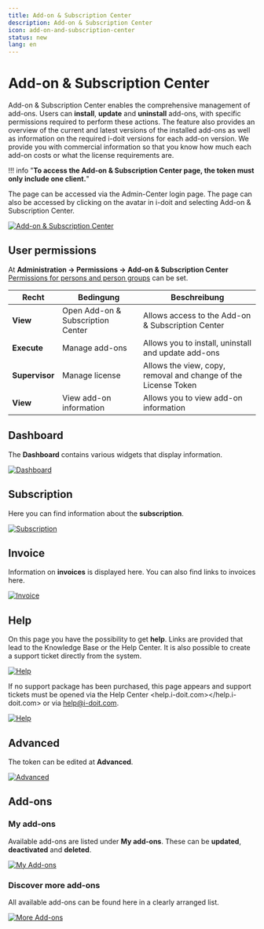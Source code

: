 ```yaml
---
title: Add-on & Subscription Center
description: Add-on & Subscription Center
icon: add-on-and-subscription-center
status: new
lang: en
---
```


# Add-on & Subscription Center

Add-on & Subscription Center enables the comprehensive management of add-ons. Users can **install**, **update** and **uninstall** add-ons, with specific permissions required to perform these actions. The feature also provides an overview of the current and latest versions of the installed add-ons as well as information on the required i-doit versions for each add-on version. We provide you with commercial information so that you know how much each add-on costs or what the license requirements are.

!!! info "**To access the Add-on & Subscription Center page, the token must only include one client.**"

The page can be accessed via the Admin-Center login page. The page can also be accessed by clicking on the avatar in i-doit and selecting Add-on & Subscription Center.

[![Add-on & Subscription Center](../assets/images/en/system-administration/add-on-and-subscription-center/asc-1.png)](../assets/images/en/system-administration/add-on-and-subscription-center/asc-1.png)

## User permissions

At **Administration → Permissions → Add-on & Subscription Center** [Permissions for persons and person groups](../efficient-documentation/rights-management/index.md) can be set.

| Recht          | Bedingung                         | Beschreibung                                                   |
| -------------- | --------------------------------- | -------------------------------------------------------------- |
| **View**       | Open Add-on & Subscription Center | Allows access to the Add-on & Subscription Center              |
| **Execute**    | Manage add-ons                    | Allows you to install, uninstall and update add-ons            |
| **Supervisor** | Manage license                    | Allows the view, copy, removal and change of the License Token |
| **View**       | View add-on information           | Allows you to view add-on information                          |

## Dashboard

The **Dashboard** contains various widgets that display information.

[![Dashboard](../assets/images/en/system-administration/add-on-and-subscription-center/asc-2.png)](../assets/images/en/system-administration/add-on-and-subscription-center/asc-2.png)

## Subscription

Here you can find information about the **subscription**.

[![Subscription](../assets/images/en/system-administration/add-on-and-subscription-center/asc-3.png)](../assets/images/en/system-administration/add-on-and-subscription-center/asc-3.png)

## Invoice

Information on **invoices** is displayed here. You can also find links to invoices here.

[![Invoice](../assets/images/en/system-administration/add-on-and-subscription-center/asc-4.png)](../assets/images/en/system-administration/add-on-and-subscription-center/asc-4.png)

## Help

On this page you have the possibility to get **help**. Links are provided that lead to the Knowledge Base or the Help Center. It is also possible to create a support ticket directly from the system.

[![Help](../assets/images/en/system-administration/add-on-and-subscription-center/asc-5.png)](../assets/images/en/system-administration/add-on-and-subscription-center/asc-5.png)

If no support package has been purchased, this page appears and support tickets must be opened via the Help Center <help.i-doit.com></help.i-doit.com> or via <help@i-doit.com>.

[![Help](../assets/images/en/system-administration/add-on-and-subscription-center/asc-5-1.png)](../assets/images/en/system-administration/add-on-and-subscription-center/asc-5-1.png)

## Advanced

The token can be edited at **Advanced**.

[![Advanced](../assets/images/en/system-administration/add-on-and-subscription-center/asc-6.png)](../assets/images/en/system-administration/add-on-and-subscription-center/asc-6.png)

## Add-ons

### My add-ons

Available add-ons are listed under **My add-ons**. These can be **updated**, **deactivated** and **deleted**.

[![My Add-ons](../assets/images/en/system-administration/add-on-and-subscription-center/asc-7.png)](../assets/images/en/system-administration/add-on-and-subscription-center/asc-7.png)

### Discover more add-ons

All available add-ons can be found here in a clearly arranged list.

[![More Add-ons](../assets/images/en/system-administration/add-on-and-subscription-center/asc-8.png)](../assets/images/en/system-administration/add-on-and-subscription-center/asc-8.png)
